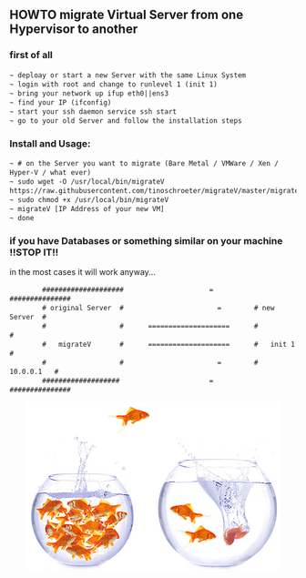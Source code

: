 ## HOWTO migrate Virtual Server from one Hypervisor to another

### first of all

```
~ deploay or start a new Server with the same Linux System
~ login with root and change to runlevel 1 (init 1)
~ bring your network up ifup eth0||ens3
~ find your IP (ifconfig)
~ start your ssh daemon service ssh start
~ go to your old Server and follow the installation steps

```

### Install and Usage:

```
~ # on the Server you want to migrate (Bare Metal / VMWare / Xen / Hyper-V / what ever)
~ sudo wget -O /usr/local/bin/migrateV https://raw.githubusercontent.com/tinoschroeter/migrateV/master/migrateV
~ sudo chmod +x /usr/local/bin/migrateV
~ migrateV [IP Address of your new VM]
~ done

```

### if you have Databases or something similar on your machine !!STOP IT!! 
in the most cases it will work anyway...

```
        ####################                     =          ###############
        # original Server  #                       =        # new Server  #
        #                  #      ====================      #             #
        #   migrateV       #      ====================      #   init 1    #
        #                  #                       =        #  10.0.0.1   #
        ###################                      =          ###############
```



<p align="center"><img src="https://raw.githubusercontent.com/tinoschroeter/migrateV/master/fishbowl.jpg"></p>
